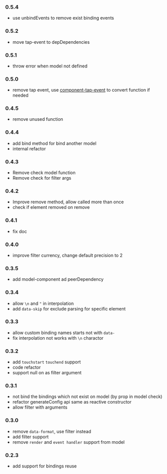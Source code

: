 ### 0.5.4

* use unbindEvents to remove exist binding events

### 0.5.2

* move tap-event to depDependencies

### 0.5.1
* throw error when model not defined

### 0.5.0
* remove tap event, use [component-tap-event](https://github.com/chemzqm/tap-event) to convert function if needed

### 0.4.5
* remove unused function

### 0.4.4
* add bind method for bind another model
* internal refactor

### 0.4.3
* Remove check model function
* Remove check for filter args

### 0.4.2
* Improve remove method, allow called more than once
* check if element removed on remove

### 0.4.1
* fix doc

### 0.4.0
* improve filter currency, change default precision to 2

### 0.3.5
* add model-component ad peerDependency

### 0.3.4
* allow `\n` and `"` in interpolation
* add `data-skip` for exclude parsing for specific element

### 0.3.3
* allow custom binding names starts not with `data-`
* fix interpolation not works with `\n` charactor

### 0.3.2
* add `touchstart` `touchend` support
* code refactor
* support null on as filter argument

### 0.3.1
* not bind the bindings which not exist on model (by prop in model check)
* refactor generateConfig api same as reactive constructor
* allow filter with arguments

### 0.3.0
* remove `data-format`, use filter instead
* add filter support
* remove `render` and `event handler` support from model

### 0.2.3
* add support for bindings reuse
